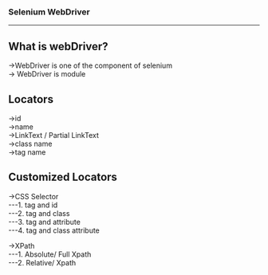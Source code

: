 ### Selenium WebDriver

---

## What is webDriver?

->WebDriver is one of the component of selenium <br/>
-> WebDriver is module

## Locators

->id<br/>
->name<br/>
->LinkText / Partial LinkText<br/>
->class name<br/>
->tag name<br/>

## Customized Locators

->CSS Selector<br/>
---1. tag and id<br/>
---2. tag and class<br/>
---3. tag and attribute<br/>
---4. tag and class attribute<br/>

->XPath<br/>
---1. Absolute/ Full Xpath<br/>
---2. Relative/ Xpath<br/>
